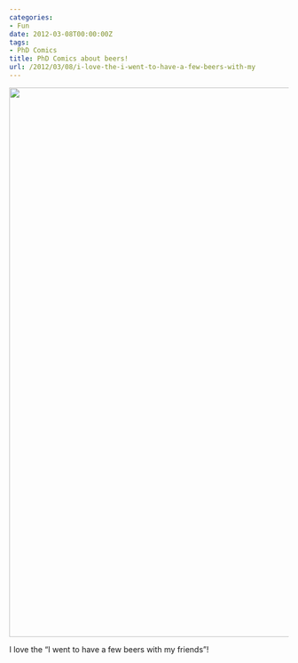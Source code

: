 ```yaml
---
categories:
- Fun
date: 2012-03-08T00:00:00Z
tags:
- PhD Comics
title: PhD Comics about beers!
url: /2012/03/08/i-love-the-i-went-to-have-a-few-beers-with-my
---
```


<p><img height="989" src="http://www.phdcomics.com/comics/archive/phd030712s.gif" width="700"/></p>
<p>I love the &#8220;I went to have a few beers with my friends&#8221;!</p>
